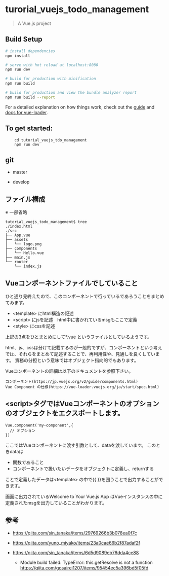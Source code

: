 # turorial_vuejs_todo_management

> A Vue.js project

## Build Setup

``` bash
# install dependencies
npm install

# serve with hot reload at localhost:8080
npm run dev

# build for production with minification
npm run build

# build for production and view the bundle analyzer report
npm run build --report
```

For a detailed explanation on how things work, check out the [guide](http://vuejs-templates.github.io/webpack/) and [docs for vue-loader](http://vuejs.github.io/vue-loader).

## To get started:
```
    cd tutorial_vuejs_tdo_management
    npm run dev
```

## git
- master

- develop

## ファイル構成
※ 一部省略
```
tutorial_vuejs_todo_management$ tree
./index.html
./src
├── App.vue
├── assets
│   └── logo.png
├── components
│   └── Hello.vue
├── main.js
└── router
    └── index.js
```
## Vueコンポーネントファイルでしていること
ひと通り見終えたので、このコンポーネントで行っているであろうことをまとめてみます。

- \<template> にhtml構造の記述
- \<script> にjsを記述　html中に書かれているmsgもここで定義
- \<style> にcssを記述

上記の3点をひとまとめにして*.vue というファイルとしているようです。

html、js、cssは分けて記載するのが一般的ですが、コンポーネントという考えでは、それらをまとめて記述することで、再利用性や、見通しを良くしています。
責務の分担という意味ではオブジェクト指向的でもあります。

Vueコンポーネントの詳細は以下のドキュメントを参照下さい。

    コンポーネント(https://jp.vuejs.org/v2/guide/components.html)
    Vue Component の仕様(https://vue-loader.vuejs.org/ja/start/spec.html)


## \<script>タグではVueコンポーネントのオプションのオブジェクトをエクスポートします。
```
Vue.component('my-component',{
  // オプション
})
```
ここではVueコンポーネントに渡す引数として、dataを渡しています。
このときdataは
* 関数であること
* コンポーネントで扱いたいデータをオブジェクトに定義し、returnする

ことで定義したデータは\<template> の中で{{ }}を囲うことで出力することができます。

画面に出力されているWelcome to Your Vue.js App はVueインスタンスの中に定義されたmsgを出力していることがわかります。

## 参考
- https://qiita.com/sin_tanaka/items/29769266b3b078ea0f7c

- https://qiita.com/yuno_miyako/items/23a0cae66b2f87adaf2f

- https://qiita.com/sin_tanaka/items/6d5d9089eb76dda4ce88
    - Module build failed: TypeError: this.getResolve is not a function
    https://qiita.com/gosairei1207/items/95454ec5a396bd5f05fd
    

